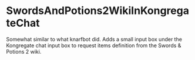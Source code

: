 SwordsAndPotions2WikiInKongregateChat
=====================================

Somewhat similar to what knarfbot did.
Adds a small input box under the Kongregate chat input box to request items definition from the Swords & Potions 2 wiki.
